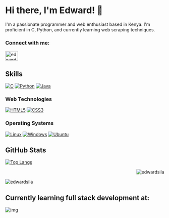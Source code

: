 # Hi there, I'm Edward! 👋

I'm a passionate programmer and web enthusiast based in Kenya. I'm proficient in C, Python, and currently learning web scraping techniques.

<h3 align="left">Connect with me:</h3>
<p align="left">

<a href="https://www.linkedin.com/in/edward-sila-a8a262242/" target="blank"><img align="center" src="https://cdn.jsdelivr.net/npm/simple-icons@3.0.1/icons/linkedin.svg" alt="edwardsila" height="30" width="40" /></a>

## Skills

[![C](https://img.shields.io/badge/-C-00599C?style=flat-square&logo=c&logoColor=white)](https://en.wikipedia.org/wiki/C_(programming_language))
[![Python](https://img.shields.io/badge/-Python-3776AB?style=flat-square&logo=python&logoColor=white)](https://www.python.org/)
[![Java](https://img.shields.io/badge/-Java-007396?style=flat-square&logo=java&logoColor=white)](https://www.java.com/)

### Web Technologies
[![HTML5](https://img.shields.io/badge/-HTML5-E34F26?style=flat-square&logo=html5&logoColor=white)](https://developer.mozilla.org/en-US/docs/Web/Guide/HTML/HTML5)
[![CSS3](https://img.shields.io/badge/-CSS3-1572B6?style=flat-square&logo=css3&logoColor=white)](https://developer.mozilla.org/en-US/docs/Web/CSS)

### Operating Systems
[![Linux](https://img.shields.io/badge/-Linux-FCC624?style=flat-square&logo=linux&logoColor=black)](https://www.linux.org/)
[![Windows](https://img.shields.io/badge/-Windows-0078D6?style=flat-square&logo=windows&logoColor=white)](https://www.microsoft.com/en-us/windows)
[![Ubuntu](https://img.shields.io/badge/-Ubuntu-E95420?style=flat-square&logo=ubuntu&logoColor=white)](https://ubuntu.com/)



## GitHub Stats

[![Top Langs](https://github-readme-stats.vercel.app/api/top-langs/?username=edwardsila&layout=compact)](https://github.com/edwardsila) <p>&nbsp;<img align="right" src="https://github-readme-stats.vercel.app/api?username=edwardsila&show_icons=true&locale=en" alt="edwardsila" /></p>

<p><img align="center" src="https://github-readme-streak-stats.herokuapp.com/?user=edwardsila&" alt="edwardsila" /></p>

## Currently learning full stack development at:
![img](https://assets.imaginablefutures.com/media/images/ALX_Logo.max-200x150.png)


